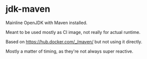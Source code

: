 # jdk-maven

Mainline OpenJDK with Maven installed.

Meant to be used mostly as CI image, not really for actual runtime.

Based on https://hub.docker.com/_/maven/ but not using it directly.

Mostly a matter of timing, as they're not always super reactive.
